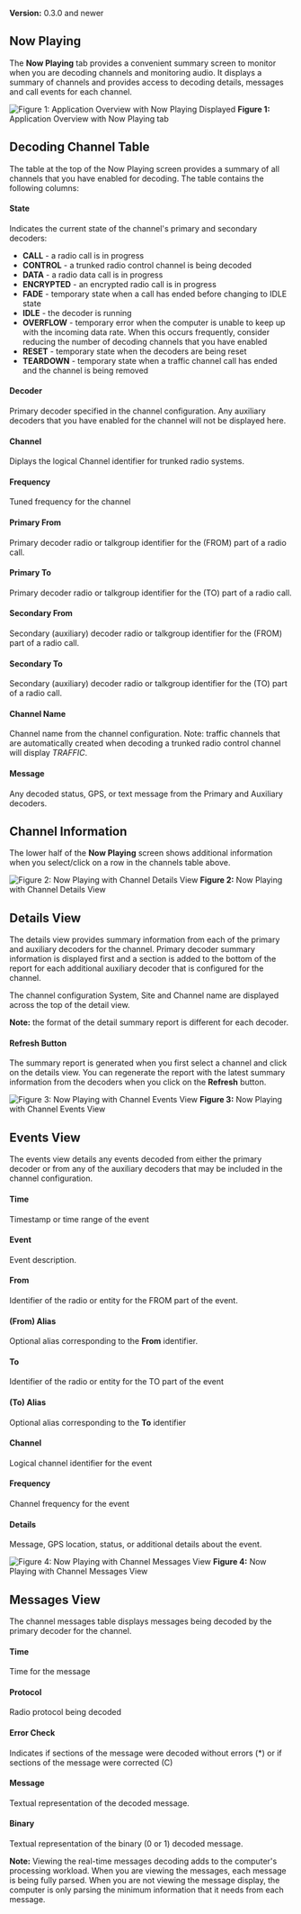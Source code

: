 **Version:** 0.3.0 and newer

Now Playing
---
The **Now Playing** tab provides a convenient summary screen to monitor when you
are decoding channels and monitoring audio.  It displays a summary of channels and
provides access to decoding details, messages and call events for each channel.

![Figure 1: Application Overview with Now Playing Displayed](images/ApplicationOverview_V0.3.0.png)
**Figure 1:** Application Overview with Now Playing tab

Decoding Channel Table
---
The table at the top of the Now Playing screen provides a summary of all channels that you have 
enabled for decoding.  The table contains the following columns:

#### State
Indicates the current state of the channel's primary and secondary decoders:
* **CALL** - a radio call is in progress
* **CONTROL** - a trunked radio control channel is being decoded
* **DATA** - a radio data call is in progress
* **ENCRYPTED** - an encrypted radio call is in progress
* **FADE** - temporary state when a call has ended before changing to IDLE state
* **IDLE** - the decoder is running
* **OVERFLOW** - temporary error when the computer is unable to keep up with the incoming 
data rate.  When this occurs frequently, consider reducing the number of decoding channels
that you have enabled
* **RESET** - temporary state when the decoders are being reset
* **TEARDOWN** - temporary state when a traffic channel call has ended and the channel is 
being removed

#### Decoder
Primary decoder specified in the channel configuration.  Any auxiliary decoders that you have enabled
for the channel will not be displayed here.

#### Channel
Diplays the logical Channel identifier for trunked radio systems.

#### Frequency
Tuned frequency for the channel

#### Primary From
Primary decoder radio or talkgroup identifier for the (FROM) part of a radio call.

#### Primary To
Primary decoder radio or talkgroup identifier for the (TO) part of a radio call.

#### Secondary From
Secondary (auxiliary) decoder radio or talkgroup identifier for the (FROM) part of a radio call.

#### Secondary To
Secondary (auxiliary) decoder radio or talkgroup identifier for the (TO) part of a radio call.

#### Channel Name
Channel name from the channel configuration.  Note: traffic channels that are automatically created
when decoding a trunked radio control channel will display _TRAFFIC_.

#### Message
Any decoded status, GPS, or text message from the Primary and Auxiliary decoders.

Channel Information
---
The lower half of the **Now Playing** screen shows additional information when you select/click on a 
row in the channels table above.

![Figure 2: Now Playing with Channel Details View](images/NowPlayingDetailsView_V0.3.0.png)
**Figure 2:** Now Playing with Channel Details View

Details View
---
The details view provides summary information from each of the primary and auxiliary decoders
for the channel.  Primary decoder summary information is displayed first and a section is added
to the bottom of the report for each additional auxiliary decoder that is configured for the
channel.

The channel configuration System, Site and Channel name are displayed across the top of the 
detail view.

**Note:** the format of the detail summary report is different for each decoder.

#### Refresh Button
The summary report is generated when you first select a channel and click on the details view.
You can regenerate the report with the latest summary information from the decoders when you
click on the **Refresh** button.

![Figure 3: Now Playing with Channel Events View](images/NowPlayingEventsView_V0.3.0.png)
**Figure 3:** Now Playing with Channel Events View

Events View
---
The events view details any events decoded from either the primary decoder or from any of the
auxiliary decoders that may be included in the channel configuration.

#### Time
Timestamp or time range of the event

#### Event
Event description.  

#### From
Identifier of the radio or entity for the FROM part of the event.

#### (From) Alias
Optional alias corresponding to the **From** identifier.

#### To
Identifier of the radio or entity for the TO part of the event

#### (To) Alias
Optional alias corresponding to the **To** identifier

#### Channel
Logical channel identifier for the event

#### Frequency
Channel frequency for the event

#### Details
Message, GPS location, status, or additional details about the event.

![Figure 4: Now Playing with Channel Messages View](images/NowPlayingMessagesView_V0.3.0.png)
**Figure 4:** Now Playing with Channel Messages View

Messages View
---
The channel messages table displays messages being decoded by the primary decoder for the
channel.

#### Time
Time for the message

#### Protocol
Radio protocol being decoded

#### Error Check
Indicates if sections of the message were decoded without errors (*) or if sections of the 
message were corrected (C)

#### Message
Textual representation of the decoded message.

#### Binary
Textual representation of the binary (0 or 1) decoded message.

**Note:**
Viewing the real-time messages decoding adds to the computer's processing workload.  When you 
are viewing the messages, each message is being fully parsed.  When you are not viewing the
message display, the computer is only parsing the minimum information that it needs from 
each message.